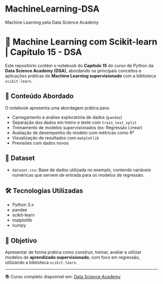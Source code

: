 # MachineLearning-DSA
Machine Learning pela Data Science Academy 
# 🤖 Machine Learning com Scikit-learn | Capítulo 15 - DSA

Este repositório contém o notebook do **Capítulo 15** do curso de Python da **Data Science Academy (DSA)**, abordando os principais conceitos e aplicações práticas de **Machine Learning supervisionado** com a biblioteca `scikit-learn`.

## 📘 Conteúdo Abordado

O notebook apresenta uma abordagem prática para:

- Carregamento e análise exploratória de dados (`pandas`)
- Separação dos dados em treino e teste com `train_test_split`
- Treinamento de modelos supervisionados (ex: Regressão Linear)
- Avaliação de desempenho do modelo com métricas como R²
- Visualização de resultados com `matplotlib`
- Previsões com dados novos

## 🧾 Dataset

- `dataset.csv`: Base de dados utilizada no exemplo, contendo variáveis numéricas que servem de entrada para os modelos de regressão.

## 🛠 Tecnologias Utilizadas

- Python 3.x
- pandas
- scikit-learn
- matplotlib
- numpy

## 🎯 Objetivo

Apresentar de forma prática como construir, treinar, avaliar e utilizar modelos de **aprendizado supervisionado**, com foco em regressão, utilizando a biblioteca `scikit-learn`.

---

📚 Curso completo disponível em: [Data Science Academy](https://www.datascienceacademy.com.br)
